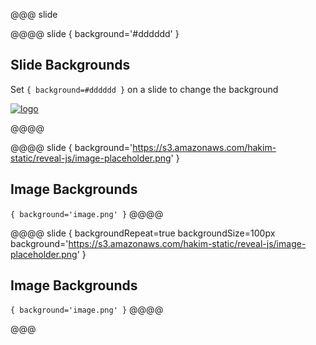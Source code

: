 <!-- Example of slide backgrounds -->

@@@ slide

@@@@ slide { background='#dddddd' }
## Slide Backgrounds
Set
``` { background=#dddddd } ```
on a slide to change the background

[![logo](https://s3.amazonaws.com/hakim-static/reveal-js/arrow.png)](vertical_slides.md#)

@@@@

@@@@ slide { background='https://s3.amazonaws.com/hakim-static/reveal-js/image-placeholder.png' }
## Image Backgrounds
``` { background='image.png' } ```
@@@@

@@@@ slide { backgroundRepeat=true backgroundSize=100px background='https://s3.amazonaws.com/hakim-static/reveal-js/image-placeholder.png' }
## Image Backgrounds
``` { background='image.png' } ```
@@@@

@@@